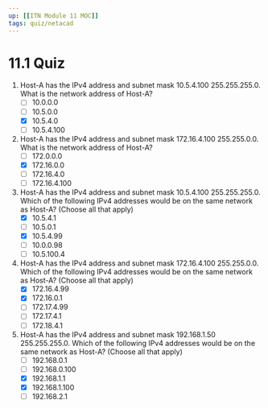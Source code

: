 ```yaml
---
up: [[ITN Module 11 MOC]]
tags: quiz/netacad
---
```

# 11.1 Quiz
1. Host-A has the IPv4 address and subnet mask 10.5.4.100 255.255.255.0. What is the network address of Host-A?
	- [ ] 10.0.0.0
	- [ ] 10.5.0.0
	- [x] 10.5.4.0
	- [ ] 10.5.4.100

2. Host-A has the IPv4 address and subnet mask 172.16.4.100 255.255.0.0. What is the network address of Host-A?
	- [ ] 172.0.0.0
	- [x] 172.16.0.0
	- [ ] 172.16.4.0
	- [ ] 172.16.4.100

3. Host-A has the IPv4 address and subnet mask 10.5.4.100 255.255.255.0. Which of the following IPv4 addresses would be on the same network as Host-A? (Choose all that apply)
	- [x] 10.5.4.1
	- [ ] 10.5.0.1
	- [x] 10.5.4.99
	- [ ] 10.0.0.98
	- [ ] 10.5.100.4

4. Host-A has the IPv4 address and subnet mask 172.16.4.100 255.255.0.0. Which of the following IPv4 addresses would be on the same network as Host-A? (Choose all that apply)
	- [x] 172.16.4.99
	- [x] 172.16.0.1
	- [ ] 172.17.4.99
	- [ ] 172.17.4.1
	- [ ] 172.18.4.1

5. Host-A has the IPv4 address and subnet mask 192.168.1.50 255.255.255.0. Which of the following IPv4 addresses would be on the same network as Host-A? (Choose all that apply)
	- [ ] 192.168.0.1
	- [ ] 192.168.0.100
	- [x] 192.168.1.1
	- [x] 192.168.1.100
	- [ ] 192.168.2.1
